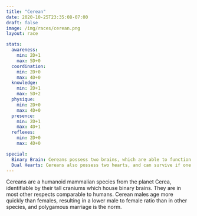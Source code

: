 ```yaml
---
title: "Cerean"
date: 2020-10-25T23:35:08-07:00
draft: false
image: /img/races/cerean.png
layout: race

stats:
  awareness:
    min: 2D+1
    max: 5D+0
  coordination:
    min: 2D+0
    max: 4D+0
  knowledge:
    min: 2D+1
    max: 5D+2
  physique:
    min: 2D+0
    max: 4D+0
  presence:
    min: 2D+1
    max: 4D+1
  reflexes:
    min: 2D+0
    max: 4D+0

special:
  Binary Brain: Cereans possess two brains, which are able to function independent of one another. This allows them to easily focus on two or more tasks, and the penalty for multiple actions is reduced by 0D+1 for each action performed.
  Dual Hearts: Cereans also possess two hearts, and can survive if one is damaged or destroyed; however, living with only one heart places great strain on the circulatory system, requiring twice as much rest in order to function normally.
---
```


Cereans are a humanoid mammalian species from the planet Cerea, identifiable by
their tall craniums which house binary brains. They are in most other respects
comparable to humans. Cerean males age more quickly than females, resulting in
a lower male to female ratio than in other species, and polygamous marriage is
the norm.

